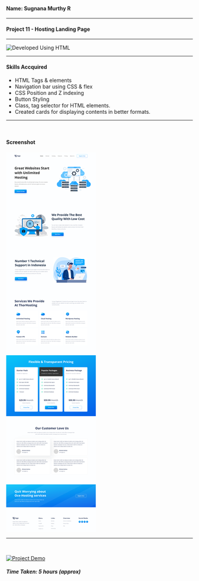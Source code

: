#### Name: Sugnana Murthy R
---

#### Project 11 - Hosting Landing Page
---

![Developed Using HTML](https://img.shields.io/badge/Developed%20Using-HTML%20%26%20CSS-yellowgreen)

---

#### Skills Accquired
- HTML Tags & elements
- Navigation bar using CSS & flex
- CSS Position and Z indexing
- Button Styling
- Class, tag selector for HTML elements.
- Created cards for displaying contents in better formats.

---
<br>

#### Screenshot
![Project11](./11.png)

---
<br>

[![Project Demo](https://img.shields.io/badge/Project%20Demo-Click%20Here%20for%20%20Live%20Link-yellowgreen?style=flat-square&logo=Product%20Hunt)](https://smrproject11.netlify.app/)
##### Time Taken: 5 hours (approx)